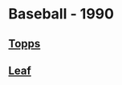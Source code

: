 # Baseball - 1990
## [Topps](/collection/Baseball/1990/Topps)
## [Leaf](/collection/Baseball/1990/Leaf)
